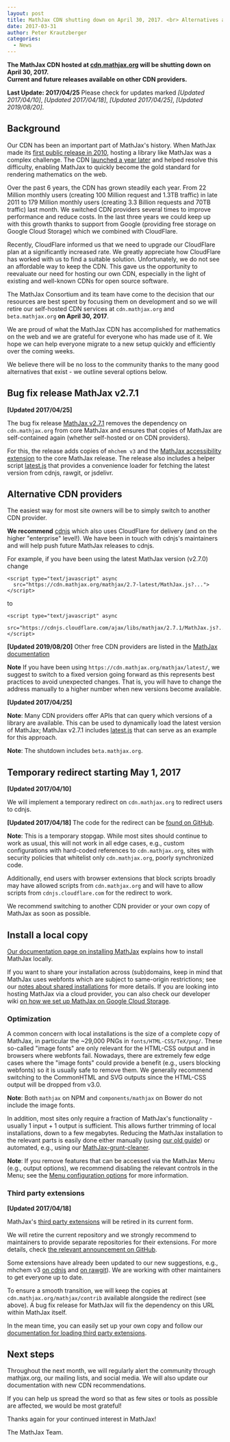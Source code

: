 ```yaml
---
layout: post
title: MathJax CDN shutting down on April 30, 2017. <br> Alternatives available.
date: 2017-03-31
author: Peter Krautzberger
categories:
  - News
---
```



**The MathJax CDN hosted at [cdn.mathjax.org](cdn.mathjax.org) will be shutting down on April 30, 2017. <br> Current and future releases available on other CDN providers.**

**Last Update: 2017/04/25** Please check for updates marked *[Updated 2017/04/10]*, *[Updated 2017/04/18]*, *[Updated 2017/04/25]*, *[Updated 2019/08/20]*.


## Background

Our CDN has been an important part of MathJax's history. When MathJax made its [first public release in 2010](https://www.mathjax.org/mathjax-beta-released/), hosting a library like MathJax was a complex challenge. The CDN [launched a year later](https://www.mathjax.org/mathjax-launches-cdn-service-with-1-1-release/) and helped resolve this difficulty, enabling MathJax to quickly become the gold standard for rendering mathematics on the web.

Over the past 6 years, the CDN has grown steadily each year. From 22 Million monthly users (creating 100 Million request and 1.3TB traffic) in late 2011 to 179 Million monthly users (creating 3.3 Billion requests and 70TB traffic) last month. We switched CDN providers several times to improve performance and reduce costs. In the last three years we could keep up with this growth thanks to support from Google (providing free storage on Google Cloud Storage) which we combined with CloudFlare.

Recently, CloudFlare informed us that we need to upgrade our CloudFlare plan at a significantly increased rate. We greatly appreciate how CloudFlare has worked with us to find a suitable solution. Unfortunately, we do not see an affordable way to keep the CDN. This gave us the opportunity to reevaluate our need for hosting our own CDN, especially in the light of existing and well-known CDNs for open source software.

The MathJax Consortium and its team have come to the decision that our resources are best spent by focusing them on development and so we will retire our self-hosted CDN services at `cdn.mathjax.org` and `beta.mathjax.org` **on April 30, 2017**. 

We are proud of what the MathJax CDN has accomplished for mathematics on the web and we are grateful for everyone who has made use of it. We hope we can help everyone migrate to a new setup quickly and efficiently over the coming weeks.

We believe there will be no loss to the community thanks to the many good alternatives that exist - we outline several options below.

## Bug fix release MathJax v2.7.1

**[Updated 2017/04/25]**

The bug fix release [MathJax v2.7.1](https://github.com/mathjax/MathJax/releases/tag/2.7.1) removes the dependency on `cdn.mathjax.org` from core MathJax and ensures that copies of MathJax are self-contained again (whether self-hosted or on CDN providers).

For this, the release adds copies of `mhchem v3` and the [MathJax accessibility extension](https://github.com/mathjax/MathJax-a11y) to the core MathJax release.
The release also includes a helper script [latest.js](https://github.com/mathjax/MathJax/blob/2.7.1/unpacked/latest.js) that provides a convenience loader for fetching the latest version from cdnjs, rawgit, or jsdelivr.

## Alternative CDN providers

The easiest way for most site owners will be to simply switch to another CDN provider. 

**We recommend** [cdnjs](https://cdnjs.com) which also uses CloudFlare for delivery (and on the higher "enterprise" level!). We have been in touch with cdnjs's maintainers and will help push future MathJax releases to cdnjs.

For example, if you have been using the latest MathJax version (v2.7.0) change

```
<script type="text/javascript" async
  src="https://cdn.mathjax.org/mathjax/2.7-latest/MathJax.js?...">
</script>
```

to 

```
<script type="text/javascript" async
  src="https://cdnjs.cloudflare.com/ajax/libs/mathjax/2.7.1/MathJax.js?...">
</script>
```


**[Updated 2019/08/20]** Other free CDN providers are listed in the [MathJax documentation](http://docs.mathjax.org/en/v2.7-latest/start.html#using-a-content-delivery-network-cdn)


**Note** If you have been using `https://cdn.mathjax.org/mathjax/latest/`, we suggest to switch to a fixed version going forward as this represents best practices to avoid unexpected changes.  That is, you will have to change the address manually to a higher number when new versions become available.

**[Updated 2017/04/25]**

**Note**: Many CDN providers offer APIs that can query which versions of a library are available. This can be used to dynamically load the latest version of MathJax; MathJax v2.7.1 includes [latest.js](https://github.com/mathjax/MathJax/blob/2.7.1/unpacked/latest.js) that can serve as an example for this approach.

**Note**: The shutdown includes `beta.mathjax.org`.


## Temporary redirect starting May 1, 2017

**[Updated 2017/04/10]**

We will implement a temporary redirect on `cdn.mathjax.org` to redirect users to cdnjs.

**[Updated 2017/04/18]** The code for the redirect can be [found on GitHub](https://github.com/mathjax/cdn-redirect).

**Note**: This is a temporary stopgap. While most sites should continue to work as usual, this will not work in all edge cases, e.g., custom configurations with hard-coded references to `cdn.mathjax.org`, sites with security policies that whitelist only `cdn.mathjax.org`, poorly synchronized code.

Additionally, end users with browser extensions that block scripts broadly may have allowed scripts from `cdn.mathjax.org` and will have to allow scripts from `cdnjs.cloudflare.com` for the redirect to work.

We recommend switching to another CDN provider or your own copy of MathJax as soon as possible.

## Install a local copy

[Our documentation page on installing MathJax](http://docs.mathjax.org/en/latest/installation.html) explains how to install MathJax locally. 

If you want to share your installation across (sub)domains, keep in mind that MathJax uses webfonts which are subject to same-origin restrictions; see our [notes about shared installations](http://docs.mathjax.org/en/latest/installation.html#notes-about-shared-installations) for more details. If you are looking into hosting MathJax via a cloud provider, you can also check our developer wiki [on how we set up MathJax on Google Cloud Storage](https://github.com/mathjax/MathJax/wiki/CDN-Hosting-at-Google-Cloud-Storage).

### Optimization

A common concern with local installations is the size of a complete copy of MathJax, in particular the ~29,000 PNGs in `fonts/HTML-CSS/TeX/png/`. These so-called "image fonts" are only relevant for the HTML-CSS output and in browsers where webfonts fail. Nowadays, there are extremely few edge cases where the "image fonts" could provide a benefit (e.g., users blocking webfonts) so it is usually safe to remove them. We generally recommend switching to the CommonHTML and SVG outputs since the HTML-CSS output will be dropped from v3.0.

**Note**: Both `mathjax` on NPM and `components/mathjax` on Bower do not include the image fonts.

In addition, most sites only require a fraction of MathJax's functionality - usually 1 input + 1 output is sufficient. This allows further trimming of local installations, down to a few megabytes. Reducing the MathJax installation to the relevant parts is easily done either manually (using [our old guide](https://github.com/mathjax/MathJax-docs/wiki/Guide:-reducing-size-of-a-mathjax-installation/1814429ed1e97bfb7675c0fd400804baa9287249)) or automated, e.g., using our [MathJax-grunt-cleaner](https://github.com/mathjax/MathJax-grunt-cleaner). 

**Note**: If you remove features that can be accessed via the MathJax Menu (e.g., output options), we recommend disabling the relevant controls in the Menu; see the [Menu configuration options](http://docs.mathjax.org/en/latest/options/MathMenu.html) for more information.

### Third party extensions 

**[Updated 2017/04/18]** 

MathJax's [third party extensions](https://github.com/mathjax/MathJax-third-party-extensions) will be retired in its current form. 

We will retire the current repository and we strongly recommend to maintainers to provide separate repositories for their extensions. For more details, check [the relevant announcement on GitHub](https://github.com/mathjax/MathJax-third-party-extensions/issues/39).

Some extensions have already been updated to our new suggestions, e.g., mhchem v3 [on cdnjs](https://cdnjs.com/libraries/mathjax-mhchem) and [on rawgit](https://rawgit.com/mhchem/MathJax-mhchem/master/mhchem.js)). We are working with other maintainers to get everyone up to date.

To ensure a smooth transition, we will keep the copies at `cdn.mathjax.org/mathjax/contrib` available alongside the redirect (see above). A bug fix release for MathJax will fix the dependency on this URL within MathJax itself.

In the mean time, you can easily set up your own copy and follow our [documentation for loading third party extensions](http://docs.mathjax.org/en/latest/options/ThirdParty.html#custom-extension-path-configuration).

## Next steps

Throughout the next month, we will regularly alert the community through mathjax.org, our mailing lists, and social media. We will also update our documentation with new CDN recommendations.

If you can help us spread the word so that as few sites or tools as possible are affected, we would be most grateful!

Thanks again for your continued interest in MathJax!

The MathJax Team.
